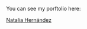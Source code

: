 You can see my porftolio here:

 <a href=https://natihernandez.github.io/my_portfolio/>Natalia Hernández</a>
